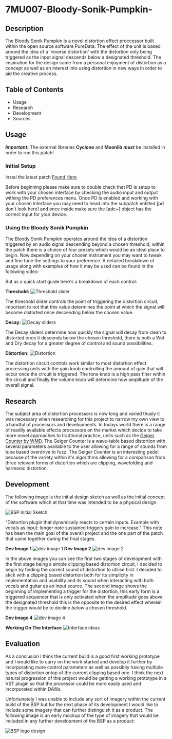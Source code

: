 # 7MU007-Bloody-Sonik-Pumpkin-


## Description

The Bloody Sonik Pumpkin is a novel distortion effect proccessor built within the open source software PureData. The effect of the unit is based around the idea of a 'reverse distortion' with the distortion only being triggered as the input signal descends below a designated threshold. The inspiration for the design came from a personal enjoyment of distortion as a concept as well as an interest into using distortion in new ways in order to aid the creative process.


## Table of Contents
  - Usage
  - Research
  - Development
  - Sources

## Usage

**_Important:_** The external libraries **Cyclone** and **Moonlib** **_must_** be installed in order to run this patch!

### Initial Setup
Instal the latest patch [Found Here](https://github.com/BohemianSte/7MU007-Bloody-Sonik-Pumpkin-/blob/master/Bloody%20Sonik%20Pumpkin%20Version%205.pd.zip)

Before beginning please make sure to double check that PD is setup to work with your chosen interface by checking the audio input and output withing the PD preferences menu. Once PD is enabled and working with your chosen interface you may need to head into the subpatch entitled [pd don't look here] and once inside make sure the [adc~] object has the correct input for your device. 

### Using the Bloody Sonik Pumpkin
The Bloody Sonik Pumpkin operates around the idea of a distortion triggered by an audio signal descending beyond a chosen threshold, within the patch there is a choice of four presets which would be an ideal place to begin. Now depending on your chosen instrument you may want to tweak and fine tune the settings to your preference.
A detailed breakdown of usage along with examples of how it may be used can be found in the following video:

But as a quick start guide here's a breakdown of each control:

**Threshold:**
![Threshold slider](https://github.com/BohemianSte/7MU007-Bloody-Sonik-Pumpkin-/blob/master/threshold.png)


The threshold slider controls the point of triggering the distortion circuit, important to not that this value determines the point at which the signal will become distorted once descending below the chosen value.

**Decay:**
![Decay sliders](https://github.com/BohemianSte/7MU007-Bloody-Sonik-Pumpkin-/blob/master/decay.png)


The Decay sliders determine how quickly the signal will decay from clean to distorted once it descends below the chosen threshold, there is both a Wet and Dry decay for a greater degree of control and sound possibilities.

**Distortion:**
![Distortion](https://github.com/BohemianSte/7MU007-Bloody-Sonik-Pumpkin-/blob/master/gain.png)


The distortion circuit controls work similar to most distortion effect processing units with the gain knob controlling the amount of gain that will occur once the circuit is triggered. The tone knob is a high pass filter within the circuit and finally the volume knob will determine how amplitude of the overall signal.

## Research

The subject area of distortion processors is now long and varied thusly it was necessary when researching for this project to narrow my own view to a handful of processors and developments. In todays world there is a range of readily available effects processors on the market which decide to take more novel approaches to tradtional practice, units such as the [Geiger Counter by WMD](https://www.youtube.com/watch?v=we5JErCLwPk). The Geiger Counter is a wave-table based distortion with several parameters available to the user allowing for a range of sounds from tube based overdrive to fuzz. 
The Geiger Counter is an interesting pedal because of the variety within it's algorithms allowing for a comparison from three relevant forms of distortion which are clipping, wavefolding and harmonic distortion.


## Development

The following image is the initial design sketch as well as the initial concept of the software which at that time was intended to be a physical design. 

![BSP Initial Sketch](https://github.com/BohemianSte/7MU007-Bloody-Sonik-Pumpkin-/blob/master/BSP%20initial%20sketch.jpg)

"Distortion plugin that dynamically reacts to certain inputs. Example with vocals as input: longer note sustained triggers gain to increase." 
This note has been the main goal of the overall project and the one part of the patch that came together during the final stages.


**Dev Image 1**
![dev image 1](https://github.com/BohemianSte/7MU007-Bloody-Sonik-Pumpkin-/blob/master/BSP%20development%20image%202.png)
**Dev Image 2**
![dev image 2](https://github.com/BohemianSte/7MU007-Bloody-Sonik-Pumpkin-/blob/master/BSP%20Development%20image%203.png)

In the above images you can see the first two stages of development with the first stage being a simple clipping based distortion circuit, I decided to begin by finding the correct sound of distortion to utilise first. I decided to stick with a clipping based distortion both for its simplicity in implementation and usability and its sound when interacting with both vocals and guitar as an input source.
The second image shows the beginning of implementing a trigger for the distortion, this early form is a triggered sequencer that is only activated when the amplitude goes above the designated threshold this is the opposite to the desired effect wherein the trigger would be to decline *below* a chosen threshold.

**Dev image 4**
![dev image 4](https://github.com/BohemianSte/7MU007-Bloody-Sonik-Pumpkin-/blob/master/BSP%20working%20prototype%20no%20interface.png)

**Working On The Interface**
![Interface ideas](https://github.com/BohemianSte/7MU007-Bloody-Sonik-Pumpkin-/blob/master/BSP%20Interface%20variations.png)


## Evaluation

As a conclusion I think the current build is a good first working prototype and I would like to carry on the work started and develop it further by incorporating more control parameters as well as possibily having multiple types of distortion ontop of the current clipping based one. I think the next natural progression of this project would be getting a working prototype in a VST plugin so that the processor could be more easily used and incorporated within DAWs.

Unfortunately I was unable to include any sort of imagery within the current build of the BSP but for the next phase of its development I would like to include some imagery that can further distinguish it as a product.
The following image is an early mockup of the type of imagery that would be included in any further development of the BSP as a product:

![BSP logo design](https://github.com/BohemianSte/7MU007-Bloody-Sonik-Pumpkin-/blob/master/IMG_0075.jpeg)



